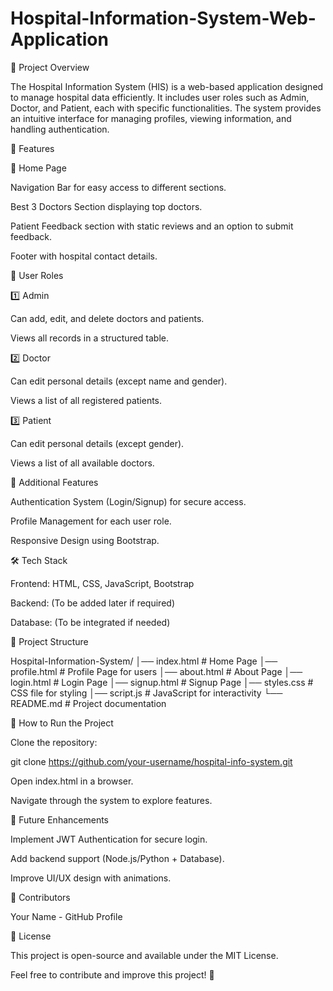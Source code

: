 # Hospital-Information-System-Web-Application

📌 Project Overview

The Hospital Information System (HIS) is a web-based application designed to manage hospital data efficiently. It includes user roles such as Admin, Doctor, and Patient, each with specific functionalities. The system provides an intuitive interface for managing profiles, viewing information, and handling authentication.

🚀 Features

🔹 Home Page

Navigation Bar for easy access to different sections.

Best 3 Doctors Section displaying top doctors.

Patient Feedback section with static reviews and an option to submit feedback.

Footer with hospital contact details.

🔹 User Roles

1️⃣ Admin

Can add, edit, and delete doctors and patients.

Views all records in a structured table.

2️⃣ Doctor

Can edit personal details (except name and gender).

Views a list of all registered patients.

3️⃣ Patient

Can edit personal details (except gender).

Views a list of all available doctors.

🔹 Additional Features

Authentication System (Login/Signup) for secure access.

Profile Management for each user role.

Responsive Design using Bootstrap.

🛠️ Tech Stack

Frontend: HTML, CSS, JavaScript, Bootstrap

Backend: (To be added later if required)

Database: (To be integrated if needed)

📂 Project Structure

Hospital-Information-System/
│── index.html       # Home Page
│── profile.html     # Profile Page for users
│── about.html       # About Page
│── login.html       # Login Page
│── signup.html      # Signup Page
│── styles.css       # CSS file for styling
│── script.js        # JavaScript for interactivity
└── README.md        # Project documentation

🚀 How to Run the Project

Clone the repository:

git clone https://github.com/your-username/hospital-info-system.git

Open index.html in a browser.

Navigate through the system to explore features.

🎯 Future Enhancements

Implement JWT Authentication for secure login.

Add backend support (Node.js/Python + Database).

Improve UI/UX design with animations.

👥 Contributors

Your Name - GitHub Profile

📜 License

This project is open-source and available under the MIT License.

Feel free to contribute and improve this project! 🚀

